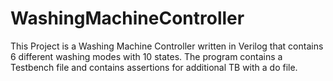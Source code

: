 # WashingMachineController
This Project is a Washing Machine Controller written in Verilog that contains 6 different washing modes with 10 states. The program contains a Testbench file and contains assertions for additional TB with a do file.
